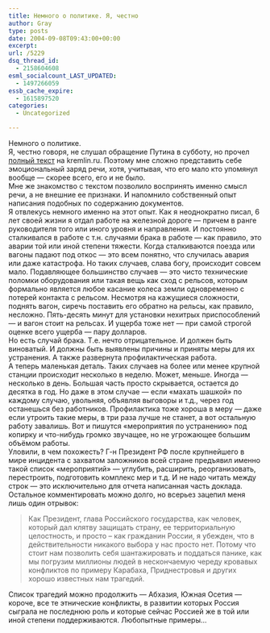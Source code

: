 ```yaml
---
title: Немного о политике. Я, честно
author: Gray
type: posts
date: 2004-09-08T09:43:00+00:00
excerpt:
url: /5229
dsq_thread_id:
  - 2158604608
esml_socialcount_LAST_UPDATED:
  - 1497266059
essb_cache_expire:
  - 1615897520
categories:
  - Uncategorized

---
```








Немного о политике.  
Я, честно говоря, не слушал обращение Путина в субботу, но прочел <a href="http://kremlin.ru/appears/2004/09/04/1752_type63374_76320.shtml" target="_blank">полный текст</a> на kremlin.ru. Поэтому мне сложно представить себе эмоциональный заряд речи, хотя, учитывая, что его мало кто упомянул вообще &#8212; скорее всего, его и не было.  
Мне же знакомство с текстом позволило воспринять именно смысл речи, а не внешние ее признаки. И напомнило собственный опыт написания подобных по содержанию документов.  
Я отвлекусь немного именно на этот опыт. Как я неоднократно писал, 6 лет своей жизни я отдал работе на железной дороге &#8212; причем в ранге руководителя того или иного уровня и направления. И постоянно сталкивался в работе с т.н. случаями брака в работе &#8212; как правило, это аварии той или иной степени тяжести. Когда сталкиваются поезда или вагоны падают под откос &#8212; это всем понятно, что случилась авария или даже катастрофа. Но таких случаев, слава богу, происходит совсем мало. Подавляющее большинство случаев &#8212; это чисто технические поломки оборудования или такая вещь как сход с рельсов, которым формально является любое касание колеса земли одновременно с потерей контакта с рельсом. Несмотря на кажущиеся сложности, поднять вагон, сиречь поставить его обратно на рельсы, как правило, несложно. Пять-десять минут для установки нехитрых приспособлений &#8212; и вагон стоит на рельсах. И ущерба тоже нет &#8212; при самой строгой оценке всего ущерба &#8212; пару долларов.  
Но есть случай брака. Т.е. нечто отрицательное. И должен быть виноватый. И должны быть выявлены причины и приняты меры для их устранения. А также развернута профилактическая работа.  
А теперь маленькая деталь. Таких случаев на более или менее крупной станции происходит несколько в неделю. Может, меньше. Иногда &#8212; несколько в день. Большая часть просто скрывается, остается до десятка в год. Но даже в этом случае &#8212; если &#171;махать шашкой&#187; по каждому случаю, увольняя, объявляя выговоры и т.д., через год останешься без работников. Профилактика тоже хороша в меру &#8212; даже если утроить такие меры, в три раза лучше не станет, а вот остальную работу завалишь. Вот и пишутся &#171;мероприятия по устранению&#187; под копирку и что-нибудь громко звучащее, но не угрожающее большим объёмом работы.  
Уловили, в чем похожесть? Г-н Президент РФ после крупнейшего в мире инцидента с захватом заложников всей стране предъявил именно такой список &#171;мероприятий&#187; &#8212; углубить, расширить, реорганизовать, перестроить, подготовить комплекс мер и т.д. И не надо читать между строк &#8212; это исключительно для отчета написанная часть доклада.  
Остальное комментировать можно долго, но всерьез зацепил меня лишь один отрывок:

> Как Президент, глава Российского государства, как человек, который дал клятву защищать страну, ее территориальную целостность, и просто &#8211; как гражданин России, я убежден, что в действительности никакого выбора у нас просто нет. Потому что стоит нам позволить себя шантажировать и поддаться панике, как мы погрузим миллионы людей в нескончаемую череду кровавых конфликтов по примеру Карабаха, Приднестровья и других хорошо известных нам трагедий.

Список трагедий можно продолжить &#8212; Абхазия, Южная Осетия &#8212; короче, все те этнические конфликты, в развитии которых Россия сыграла не последнюю роль и которые сейчас Россией же в той или иной степени поддерживаются. Любопытные примеры&#8230;